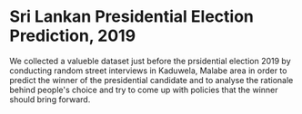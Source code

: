 # Sri Lankan Presidential Election Prediction, 2019
We collected a valueble dataset just before the prsidential election 2019 by conducting random street interviews in Kaduwela, Malabe area in order to predict the winner of the presidential candidate and to analyse the rationale behind people's choice and try to come up with policies that the winner should bring forward.
